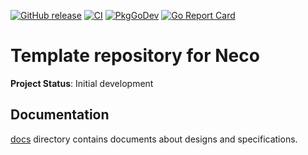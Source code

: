 [![GitHub release](https://img.shields.io/github/release/cybozu-go/necotiator.svg?maxAge=60)][releases]
[![CI](https://github.com/cybozu-go/necotiator/actions/workflows/ci.yaml/badge.svg)](https://github.com/cybozu-go/necotiator/actions/workflows/ci.yaml)
[![PkgGoDev](https://pkg.go.dev/badge/github.com/cybozu-go/necotiator?tab=overview)](https://pkg.go.dev/github.com/cybozu-go/necotiator?tab=overview)
[![Go Report Card](https://goreportcard.com/badge/github.com/cybozu-go/necotiator)](https://goreportcard.com/report/github.com/cybozu-go/necotiator)

Template repository for Neco
============================

**Project Status**: Initial development

## Documentation

[docs](docs/) directory contains documents about designs and specifications.

[releases]: https://github.com/cybozu-go/necotiator/releases
